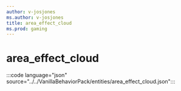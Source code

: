 ```yaml
---
author: v-josjones
ms.author: v-josjones
title: area_effect_cloud
ms.prod: gaming
---
```


# area_effect_cloud

:::code language="json" source="../../VanillaBehaviorPack/entities/area_effect_cloud.json":::